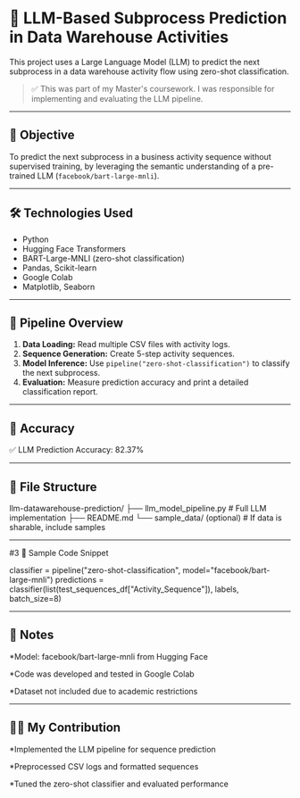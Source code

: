 # 🧠 LLM-Based Subprocess Prediction in Data Warehouse Activities

This project uses a Large Language Model (LLM) to predict the next subprocess in a data warehouse activity flow using zero-shot classification.

> ✅ This was part of my Master's coursework. I was responsible for implementing and evaluating the LLM pipeline.

---

## 📌 Objective

To predict the next subprocess in a business activity sequence without supervised training, by leveraging the semantic understanding of a pre-trained LLM (`facebook/bart-large-mnli`).

---

## 🛠️ Technologies Used

- Python
- Hugging Face Transformers
- BART-Large-MNLI (zero-shot classification)
- Pandas, Scikit-learn
- Google Colab
- Matplotlib, Seaborn

---

## 🚀 Pipeline Overview

1. **Data Loading:** Read multiple CSV files with activity logs.
2. **Sequence Generation:** Create 5-step activity sequences.
3. **Model Inference:** Use `pipeline("zero-shot-classification")` to classify the next subprocess.
4. **Evaluation:** Measure prediction accuracy and print a detailed classification report.

---

## 🧪 Accuracy

✅ LLM Prediction Accuracy: 82.37%

---

## 📂 File Structure

llm-datawarehouse-prediction/
├── llm_model_pipeline.py      # Full LLM implementation
├── README.md
└── sample_data/ (optional)    # If data is sharable, include samples

---

#3 📎 Sample Code Snippet

classifier = pipeline("zero-shot-classification", model="facebook/bart-large-mnli")
predictions = classifier(list(test_sequences_df["Activity_Sequence"]), labels, batch_size=8)

---

## 📌 Notes


*Model: facebook/bart-large-mnli from Hugging Face

*Code was developed and tested in Google Colab

*Dataset not included due to academic restrictions

---

## 👩‍💻 My Contribution

*Implemented the LLM pipeline for sequence prediction

*Preprocessed CSV logs and formatted sequences

*Tuned the zero-shot classifier and evaluated performance







